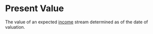 # Present Value

The value of an expected [income](income-cashflows.md) stream determined as of the date of valuation. 